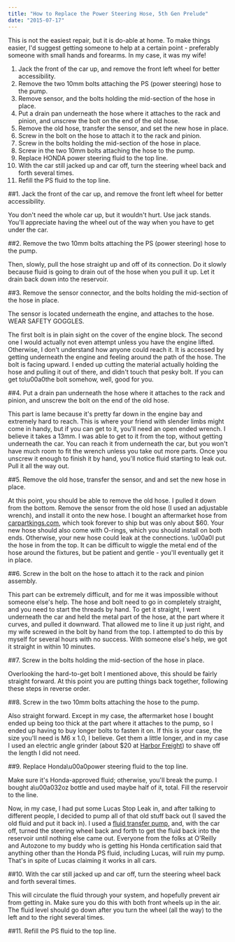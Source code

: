 ```yaml
---
title: "How to Replace the Power Steering Hose, 5th Gen Prelude"
date: "2015-07-17"
---
```


This is not the easiest repair, but it is do-able at home. To make things easier, I'd suggest getting someone to help at a certain point - preferably someone with small hands and forearms. In my case, it was my wife!

<ol>

<li>Jack the front of the car up, and remove the front left wheel for better accessibility.</li>

<li>Remove the two 10mm bolts attaching the PS (power steering) hose to the pump.</li>

<li>Remove sensor, and the bolts holding the mid-section of the hose in place.</li>

<li>Put a drain pan underneath the hose where it attaches to the rack and pinion, and unscrew the bolt on the end of the old hose.</li>

<li>Remove the old hose, transfer the sensor, and set the new hose in place.</li>

<li>Screw in the bolt on the hose to attach it to the rack and pinion.</li>

<li>Screw in the bolts holding the mid-section of the hose in place.</li>

<li>Screw in the two 10mm bolts attaching the hose to the pump.</li>

<li>Replace HONDA power steering fluid to the top line.</li>

<li>With the car still jacked up and car off, turn the steering wheel back and forth several times.</li>

<li>Refill the PS fluid to the top line.</li>

</ol>

##1. Jack the front of the car up, and remove the front left wheel for better accessibility.


You don't need the whole car up, but it wouldn't hurt. Use jack stands. You'll appreciate having the wheel out of the way when you have to get under the car.


##2. Remove the two 10mm bolts attaching the PS (power steering) hose to the pump.


Then, slowly, pull the hose straight up and off of its connection. Do it slowly because fluid is going to drain out of the hose when you pull it up. Let it drain back down into the reservoir.

##3. Remove the sensor connector, and the bolts holding the mid-section of the hose in place.


The sensor is located underneath the engine, and attaches to the hose. WEAR SAFETY GOGGLES.

The first bolt is in plain sight on the cover of the engine block. The second one I would actually not even attempt unless you have the engine lifted. Otherwise, I don't understand how anyone could reach it. It is accessed by getting underneath the engine and feeling around the path of the hose. The bolt is facing upward. I ended up cutting the material actually holding the hose and pulling it out of there, and didn't touch that pesky bolt. If you can get to\u00a0the bolt somehow, well, good for you.

##4. Put a drain pan underneath the hose where it attaches to the rack and pinion, and unscrew the bolt on the end of the old hose.


This part is lame because it's pretty far down in the engine bay and extremely hard to reach. This is where your friend with slender limbs might come in handy, but if you can get to it, you'll need an open ended wrench. I believe it takes a 13mm. I was able to get to it from the top, without getting underneath the car. You can reach it from underneath the car, but you won't have much room to fit the wrench unless you take out more parts. Once you unscrew it enough to finish it by hand, you'll notice fluid starting to leak out. Pull it all the way out.


##5. Remove the old hose, transfer the sensor, and and set the new hose in place.


At this point, you should be able to remove the old hose. I pulled it down from the bottom. Remove the sensor from the old hose (I used an adjustable wrench), and install it onto the new hose. I bought an aftermarket hose from <a title="Car Part Kings" href="http://carpartkings.com" target="_blank">carpartkings.com</a>, which took forever to ship but was only about $60. Your new hose should also come with O-rings, which you should install on both ends. Otherwise, your new hose could leak at the connections. \u00a0I put the hose in from the top. It can be difficult to wiggle the metal end of the hose around the fixtures, but be patient and gentle - you'll eventually get it in place.

##6. Screw in the bolt on the hose to attach it to the rack and pinion assembly.


This part can be extremely difficult, and for me it was impossible without someone else's help. The hose and bolt need to go in completely straight, and you need to start the threads by hand. To get it straight, I went underneath the car and held the metal part of the hose, at the part where it curves, and pulled it downward. That allowed me to line it up just right, and my wife screwed in the bolt by hand from the top. I attempted to do this by myself for several hours with no success. With someone else's help, we got it straight in within 10 minutes.

##7. Screw in the bolts holding the mid-section of the hose in place.


Overlooking the hard-to-get bolt I mentioned above, this should be fairly straight forward. At this point you are putting things back together, following these steps in reverse order.


##8. Screw in the two 10mm bolts attaching the hose to the pump.


Also straight forward. Except in my case, the aftermarket hose I bought ended up being too thick at the part where it attaches to the pump, so I ended up having to buy longer bolts to fasten it on. If this is your case, the size you'll need is M6 x 1.0, I believe. Get them a little longer, and in my case I used an electric angle grinder (about $20 at <a title="Harbor Freight" href="http://www.harborfreight.com" target="_blank">Harbor Freight</a>) to shave off the length I did not need.


##9. Replace Honda\u00a0power steering fluid to the top line.


Make sure it's Honda-approved fluid; otherwise, you'll break the pump. I bought a\u00a032oz bottle and used maybe half of it, total. Fill the reservoir to the line.

Now, in my case, I had put some Lucas Stop Leak in, and after talking to different people, I decided to pump all of that old stuff back out (I saved the old fluid and put it back in). I used a <a title="Changing my car\u2019s oil with a fluid extractor pump" href="http://andrewdelosreyes.com/changing-cars-oil-fluid-extractor-pump/">fluid transfer pump</a>, and, with the car off, turned the steering wheel back and forth to get the fluid back into the reservoir until nothing else came out. Everyone from the folks at O'Reilly and Autozone to my buddy who is getting his Honda certification said that anything other than the Honda PS fluid, including Lucas, will ruin my pump. That's in spite of Lucas claiming it works in all cars.


##10. With the car still jacked up and car off, turn the steering wheel back and forth several times.


This will circulate the fluid through your system, and hopefully prevent air from getting in. Make sure you do this with both front wheels up in the air. The fluid level should go down after you turn the wheel (all the way) to the left and to the right several times.


##11. Refill the PS fluid to the top line.
